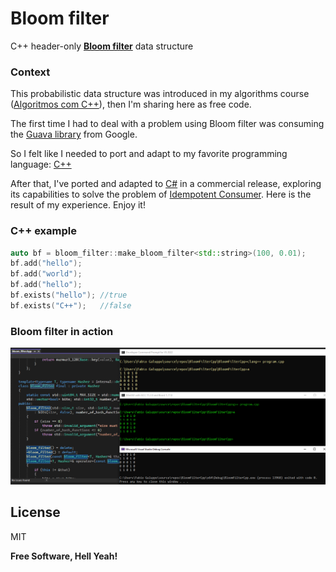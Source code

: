 # Bloom filter

C++ header-only [**Bloom filter**](https://en.wikipedia.org/wiki/Bloom_filter) data structure

### Context

This probabilistic data structure was introduced in my algorithms course ([Algoritmos com C++](https://www.agit.com.br/cursoalgoritmos.php "Algoritmos com C++")), then I'm sharing here as free code.

The first time I had to deal with a problem using Bloom filter was consuming the [Guava library](https://github.com/google/guava/wiki/HashingExplained#bloomfilter) from Google.

So I felt like I needed to port and adapt to my favorite programming language: [C++](https://isocpp.org/ "C++")

After that, I've ported and adapted to [C#](https://learn.microsoft.com/en-us/dotnet/csharp/ "C#") in a commercial release, exploring its capabilities to solve the problem of [Idempotent Consumer](https://microservices.io/patterns/communication-style/idempotent-consumer.html "Idempotent Consumer").
Here is the result of my experience. Enjoy it!

### C++ example 

```cpp
auto bf = bloom_filter::make_bloom_filter<std::string>(100, 0.01);
bf.add("hello");
bf.add("world");
bf.add("hello");
bf.exists("hello"); //true
bf.exists("C++");   //false
```

### Bloom filter in action

![Bloom filter in action](/images/bloom_filter.PNG "Bloom filter in action")

## License

MIT

**Free Software, Hell Yeah!**
